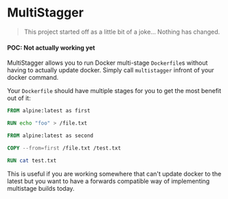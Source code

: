 # MultiStagger

> This project started off as a little bit of a joke...
> Nothing has changed.

#### POC: Not actually working yet

MultiStagger allows you to run Docker multi-stage `Dockerfile`s without having
to actually update docker. Simply call `multistagger` infront of your docker
command.

Your `Dockerfile` should have multiple stages for you to get the most benefit
out of it:

```Dockerfile
FROM alpine:latest as first

RUN echo "foo" > /file.txt

FROM alpine:latest as second

COPY --from=first /file.txt /test.txt

RUN cat test.txt
```

This is useful if you are working somewhere that can't update docker to the
latest but you want to have a forwards compatible way of implementing multistage
builds today.

